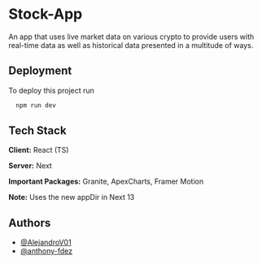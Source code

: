 # Stock-App

An app that uses live market data on various crypto to provide users with real-time data as well as historical data presented in a multitude of ways.

## Deployment

To deploy this project run

```bash
  npm run dev
```

## Tech Stack

**Client:** React (TS)

**Server:** Next

**Important Packages:** Granite, ApexCharts, Framer Motion

**Note:** Uses the new appDir in Next 13

## Authors

- [@AlejandroV01](https://github.com/AlejandroV01)
- [@anthony-fdez](https://github.com/anthony-fdez)
